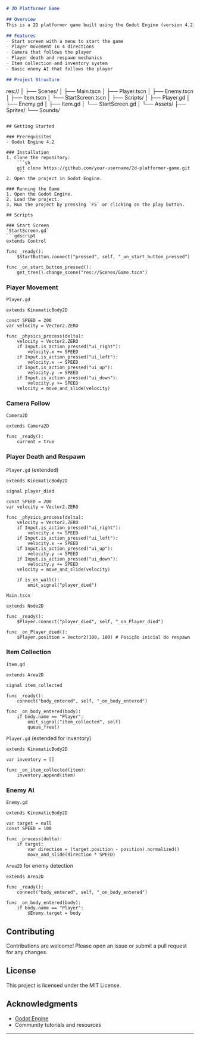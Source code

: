 
```markdown
# 2D Platformer Game

## Overview
This is a 2D platformer game built using the Godot Engine (version 4.2). The game features a start screen, player movement, camera following, player death and respawn mechanics, item collection with inventory, and basic enemy AI.

## Features
- Start screen with a menu to start the game
- Player movement in 4 directions
- Camera that follows the player
- Player death and respawn mechanics
- Item collection and inventory system
- Basic enemy AI that follows the player

## Project Structure
```
res://
│
├── Scenes/
│   ├── Main.tscn
│   ├── Player.tscn
│   ├── Enemy.tscn
│   ├── Item.tscn
│   └── StartScreen.tscn
│
├── Scripts/
│   ├── Player.gd
│   ├── Enemy.gd
│   ├── Item.gd
│   └── StartScreen.gd
│
└── Assets/
    ├── Sprites/
    └── Sounds/
```

## Getting Started

### Prerequisites
- Godot Engine 4.2

### Installation
1. Clone the repository:
    ```sh
    git clone https://github.com/your-username/2d-platformer-game.git
    ```
2. Open the project in Godot Engine.

### Running the Game
1. Open the Godot Engine.
2. Load the project.
3. Run the project by pressing `F5` or clicking on the play button.

## Scripts

### Start Screen
`StartScreen.gd`
```gdscript
extends Control

func _ready():
    $StartButton.connect("pressed", self, "_on_start_button_pressed")

func _on_start_button_pressed():
    get_tree().change_scene("res://Scenes/Game.tscn")
```

### Player Movement
`Player.gd`
```gdscript
extends KinematicBody2D

const SPEED = 200
var velocity = Vector2.ZERO

func _physics_process(delta):
    velocity = Vector2.ZERO
    if Input.is_action_pressed("ui_right"):
        velocity.x += SPEED
    if Input.is_action_pressed("ui_left"):
        velocity.x -= SPEED
    if Input.is_action_pressed("ui_up"):
        velocity.y -= SPEED
    if Input.is_action_pressed("ui_down"):
        velocity.y += SPEED
    velocity = move_and_slide(velocity)
```

### Camera Follow
`Camera2D`
```gdscript
extends Camera2D

func _ready():
    current = true
```

### Player Death and Respawn
`Player.gd` (extended)
```gdscript
extends KinematicBody2D

signal player_died

const SPEED = 200
var velocity = Vector2.ZERO

func _physics_process(delta):
    velocity = Vector2.ZERO
    if Input.is_action_pressed("ui_right"):
        velocity.x += SPEED
    if Input.is_action_pressed("ui_left"):
        velocity.x -= SPEED
    if Input.is_action_pressed("ui_up"):
        velocity.y -= SPEED
    if Input.is_action_pressed("ui_down"):
        velocity.y += SPEED
    velocity = move_and_slide(velocity)

    if is_on_wall():
        emit_signal("player_died")
```

`Main.tscn`
```gdscript
extends Node2D

func _ready():
    $Player.connect("player_died", self, "_on_Player_died")

func _on_Player_died():
    $Player.position = Vector2(100, 100) # Posição inicial do respawn
```

### Item Collection
`Item.gd`
```gdscript
extends Area2D

signal item_collected

func _ready():
    connect("body_entered", self, "_on_body_entered")

func _on_body_entered(body):
    if body.name == "Player":
        emit_signal("item_collected", self)
        queue_free()
```

`Player.gd` (extended for inventory)
```gdscript
extends KinematicBody2D

var inventory = []

func _on_item_collected(item):
    inventory.append(item)
```

### Enemy AI
`Enemy.gd`
```gdscript
extends KinematicBody2D

var target = null
const SPEED = 100

func _process(delta):
    if target:
        var direction = (target.position - position).normalized()
        move_and_slide(direction * SPEED)
```

`Area2D` for enemy detection
```gdscript
extends Area2D

func _ready():
    connect("body_entered", self, "_on_body_entered")

func _on_body_entered(body):
    if body.name == "Player":
        $Enemy.target = body
```

## Contributing
Contributions are welcome! Please open an issue or submit a pull request for any changes.

## License
This project is licensed under the MIT License.

## Acknowledgments
- [Godot Engine](https://godotengine.org/)
- Community tutorials and resources

---

